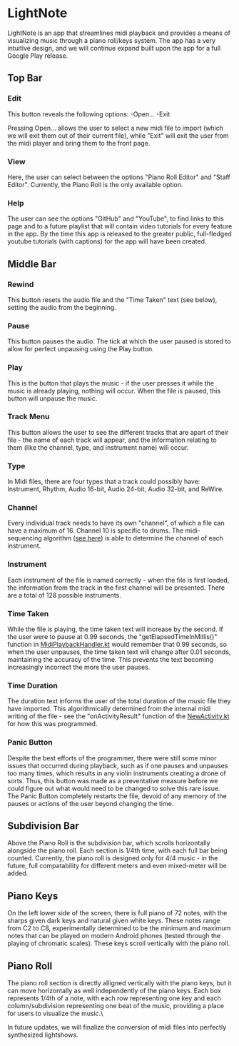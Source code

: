 # LightNote

LightNote is an app that streamlines midi playback and provides a means of visualizing music through a piano roll/keys system. The app has a very intuitive design, and we will continue expand built upon the app for a full Google Play release.

## Top Bar

### Edit
This button reveals the following options:
-Open...
-Exit

Pressing Open... allows the user to select a new midi file to import (which we will exit them out of their current file), while "Exit" will exit the user from the midi player and bring them to the front page.


### View

Here, the user can select between the options "Piano Roll Editor" and "Staff Editor". Currently, the Piano Roll is the only available option.

### Help

The user can see the options "GitHub" and "YouTube", to find links to this page and to a future playlist that will contain video tutorials for every feature in the app. By the time this app is released to the greater public, full-fledged youtube tutorials (with captions) for the app will have been created. 

## Middle Bar


### Rewind
This button resets the audio file and the "Time Taken" text (see below), setting the audio from the beginning.

### Pause
This button pauses the audio. The tick at which the user paused is stored to allow for perfect unpausing using the Play button.

### Play
This is the button that plays the music - if the user presses it while the music is already playing, nothing will occur. When the file is paused, this button will unpause the music.

### Track Menu
This button allows the user to see the different tracks that are apart of their file - the name of each track will appear, and the information relating to them (like the channel, type, and instrument name) will occur. 

### Type
In Midi files, there are four types that a track could possibly have: Instrument, Rhythm, Audio 16-bit, Audio 24-bit, Audio 32-bit, and ReWire.

### Channel
Every individual track needs to have its own "channel", of which a file can have a maximum of 16. Channel 10 is specific to drums. The midi-sequencing algorithm ([see here](https://github.com/JonathanLacabe/LightNote/blob/master/app/src/main/java/io/github/jonathanlacabe/lightnote/MidiPlaybackHandler.kt)) is able to determine the channel of each instrument.

### Instrument
Each instrument of the file is named correctly - when the file is first loaded, the information from the track in the first channel will be presented. There are a total of 128 possible instruments.

### Time Taken
While the file is playing, the time taken text will increase by the second. If the user were to pause at 0.99 seconds, the "getElapsedTimeInMillis()" function in [MidiPlaybackHandler.kt](https://github.com/JonathanLacabe/LightNote/blob/master/app/src/main/java/io/github/jonathanlacabe/lightnote/MidiPlaybackHandler.kt) would remember that 0.99 seconds, so when the user unpauses, the time taken text will change after 0.01 seconds, maintaining the accuracy of the time. This prevents the text becoming increasingly incorrect the more the user pauses.

### Time Duration
The duration text informs the user of the total duration of the music file they have imported. This algorithmically determined from the internal midi writing of the file - see the "onActivityResult" function of the [NewActivity.kt](https://github.com/JonathanLacabe/LightNote/blob/master/app/src/main/java/io/github/jonathanlacabe/lightnote/NewActivity.kt)
 for how this was programmed.
### Panic Button
Despite the best efforts of the programmer, there were still some minor issues that occurred during playback, such as if one pauses and unpauses too many times, which results in any violin instruments creating a drone of sorts. Thus, this button was made as a preventative measure before we could figure out what would need to be changed to solve this rare issue. The Panic Button completely restarts the file, devoid of any memory of the pauses or actions of the user beyond changing the time.

## Subdivision Bar
Above the Piano Roll is the subdivision bar, which scrolls horizontally alongside the piano roll. Each section is 1/4th time, with each full bar being counted. Currently, the piano roll is designed only for 4/4 music - in the future, full compatability for different meters and even mixed-meter will be added.


## Piano Keys
On the left lower side of the screen, there is full piano of 72 notes, with the sharps given dark keys and natural given white keys. These notes range from C2 to C8, experimentally determined to be the minimum and maximum notes that can be played on modern Android phones (tested through the playing of chromatic scales). These keys scroll vertically with the piano roll.

## Piano Roll
The piano roll section is directly alligned vertically with the piano keys, but it can move horizontally as well independently of the piano keys. Each box represents 1/4th of a note, with each row representing one key and each column/subdivision representing one beat of the music, providing a place for users to visualize the music.\


In future updates, we will finalize the conversion of midi files into perfectly synthesized lightshows.
